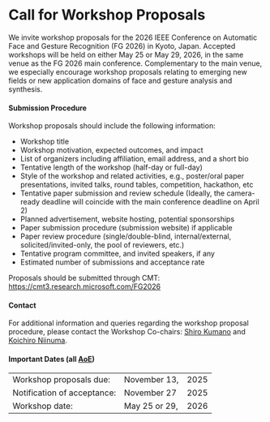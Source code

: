 # Call for Workshop Proposals

We invite workshop proposals for the 2026 IEEE Conference on Automatic Face and Gesture Recognition (FG 2026) in Kyoto, Japan. Accepted workshops will be held on either May 25 or May 29, 2026, in the same venue as the FG 2026 main conference. Complementary to the main venue, we especially encourage workshop proposals relating to emerging new fields or new application domains of face and gesture analysis and synthesis.


#### Submission Procedure

Workshop proposals should include the following information:
- Workshop title
- Workshop motivation, expected outcomes, and impact
- List of organizers including affiliation, email address, and a short bio
- Tentative length of the workshop (half-day or full-day)
- Style of the workshop and related activities, e.g., poster/oral paper presentations, invited talks, round tables, competition, hackathon, etc 
- Tentative paper submission and review schedule (Ideally, the camera-ready deadline will coincide with the main conference deadline on April 2)
- Planned advertisement, website hosting, potential sponsorships
- Paper submission procedure (submission website) if applicable
- Paper review procedure (single/double-blind, internal/external,
solicited/invited-only, the pool of reviewers, etc.)
- Tentative program committee, and invited speakers, if any
- Estimated number of submissions and acceptance rate

Proposals should be submitted through CMT:
https://cmt3.research.microsoft.com/FG2026


#### Contact

For additional information and queries regarding the workshop proposal procedure, please contact the Workshop Co-chairs: <a href="mailto:shiro.kumano@ntt.com">Shiro Kumano</a> and <a href="mailto:kniinuma@fujitsu.com">Koichiro Niinuma</a>.


#### Important Dates (all [AoE](https://time.is/Anywhere_on_Earth))

||||
|:-|:-|:-|
| Workshop proposals due: | November 13, | 2025 |
| Notification of acceptance: | November 27 | 2025 |
| Workshop date: | May 25 or 29, | 2026 |